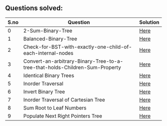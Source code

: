 ## Questions solved:

|S.no| Question | Solution |
| -- | -------- | -------- |  
|0| 2-Sum-Binary-Tree | [Here]() | 
|1| Balanced-Binary-Tree | [Here]() | 
|2| Check-for-BST-with-exactly-one-child-of-each-internal-nodes | [Here]() |
|3| Convert-an-arbitrary-Binary-Tree-to-a-tree-that-holds-Children-Sum-Property | [Here]() |
|4| Identical Binary Trees| [Here]() |
|5| Inorder Traversal | [Here]() |
|6| Invert Binary Tree | [Here]() |
|7| Inorder Traversal of Cartesian Tree | [Here]() |
|8| Sum Root to Leaf Numbers | [Here]() | 
|9| Populate Next Right Pointers Tree | [Here]() |  
